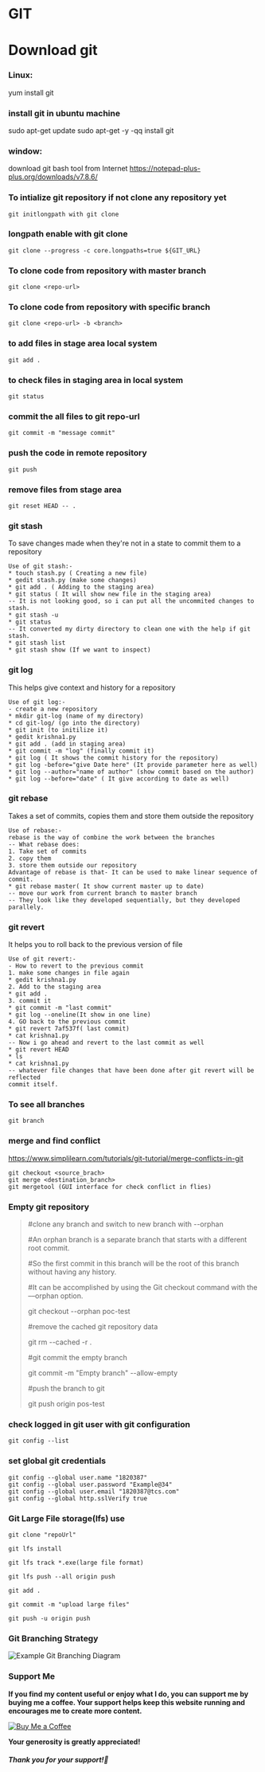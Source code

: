 # GIT

# Download git

### Linux:

yum install git

### install git in ubuntu machine

sudo apt-get update
sudo apt-get -y -qq install git

### window:

download git bash tool from Internet
https://notepad-plus-plus.org/downloads/v7.8.6/

### To intialize git repository if not clone any repository yet

```
git initlongpath with git clone 
```

### longpath enable with git clone

```
git clone --progress -c core.longpaths=true ${GIT_URL}
```

### To clone code from repository with master branch

```
git clone <repo-url>
```

### To clone code from repository with specific branch

```
git clone <repo-url> -b <branch>
```

### to add files in stage area local system

```
git add .
```

### to check files in staging area in local system

```
git status
```

### commit the all files to git repo-url

```
git commit -m "message commit"
```

### push the code in remote repository

```
git push
```

### remove files from stage area

```
git reset HEAD -- .
```

### git stash

To save changes made when they're not in a state to commit them to a
repository

```
Use of git stash:-
* touch stash.py ( Creating a new file)
* gedit stash.py (make some changes)
* git add . ( Adding to the staging area)
* git status ( It will show new file in the staging area)
-- It is not looking good, so i can put all the uncommited changes to stash.
* git stash -u
* git status
-- It converted my dirty directory to clean one with the help if git stash.
* git stash list
* git stash show (If we want to inspect)
```

### git log

This helps give context and history for a repository

```
Use of git log:-
- create a new repository
* mkdir git-log (name of my directory)
* cd git-log/ (go into the directory)
* git init (to initilize it)
* gedit krishna1.py
* git add . (add in staging area)
* git commit -m "log" (finally commit it)
* git log ( It shows the commit history for the repository)
* git log -before="give Date here" (It provide parameter here as well)
* git log --author="name of author" (show commit based on the author)
* git log --before="date" ( It give according to date as well)
```

### git rebase

Takes a set of commits, copies them and store them outside the
repository

```
Use of rebase:-
rebase is the way of combine the work between the branches
-- What rebase does:
1. Take set of commits
2. copy them
3. store them outside our repository
Advantage of rebase is that- It can be used to make linear sequence of commit.
* git rebase master( It show current master up to date)
-- move our work from current branch to master branch
-- They look like they developed sequentially, but they developed parallely.
```

### git revert

It helps you to roll back to the previous version of file

```
Use of git revert:-
- How to revert to the previous commit
1. make some changes in file again
* gedit krishna1.py
2. Add to the staging area
* git add .
3. commit it
* git commit -m "last commit"
* git log --oneline(It show in one line)
4. GO back to the previous commit
* git revert 7af537f( last commit)
* cat krishna1.py
-- Now i go ahead and revert to the last commit as well
* git revert HEAD
* ls
* cat krishna1.py
-- whatever file changes that have been done after git revert will be reflected
commit itself.
```

### To see all branches

```
git branch
```

### merge and find conflict

https://www.simplilearn.com/tutorials/git-tutorial/merge-conflicts-in-git

```
git checkout <source_brach>
git merge <destination_branch>
git mergetool (GUI interface for check conflict in flies)
```

### Empty git repository

> #clone any branch and switch to new branch with --orphan
> 
> #An orphan branch is a separate branch that starts with a different root commit. 
> 
> #So the first commit in this branch will be the root of this branch without having any history.
> 
> #It can be accomplished by using the Git checkout command with the ––orphan option.
> 
> git checkout --orphan poc-test
> 
> #remove the cached git repository data
> 
> git rm --cached -r .
> 
> #git commit the empty branch
> 
> git commit -m "Empty branch" --allow-empty
> 
> #push the branch to git
> 
> git push origin pos-test

### check logged in git user with git configuration

```
git config --list
```

### set global git credentials

```
git config --global user.name "1820387"
git config --global user.password "Example@34"
git config --global user.email "1820387@tcs.com"
git config --global http.sslVerify true
```

### Git Large File storage(lfs) use

```
git clone "repoUrl"

git lfs install

git lfs track *.exe(large file format)

git lfs push --all origin push

git add .

git commit -m "upload large files"

git push -u origin push
```

### Git Branching Strategy

![Example Git Branching Diagram](https://user-images.githubusercontent.com/1256329/117236177-33599100-adf6-11eb-967c-5ef7898b55dc.png)

### Support Me

**If you find my content useful or enjoy what I do, you can support me by buying me a coffee. Your support helps keep this website running and encourages me to create more content.**

[![Buy Me a Coffee](https://www.buymeacoffee.com/assets/img/custom_images/orange_img.png)](https://www.buymeacoffee.com/sawanchokso)

**Your generosity is greatly appreciated!**

##### Thank you for your support!💚
